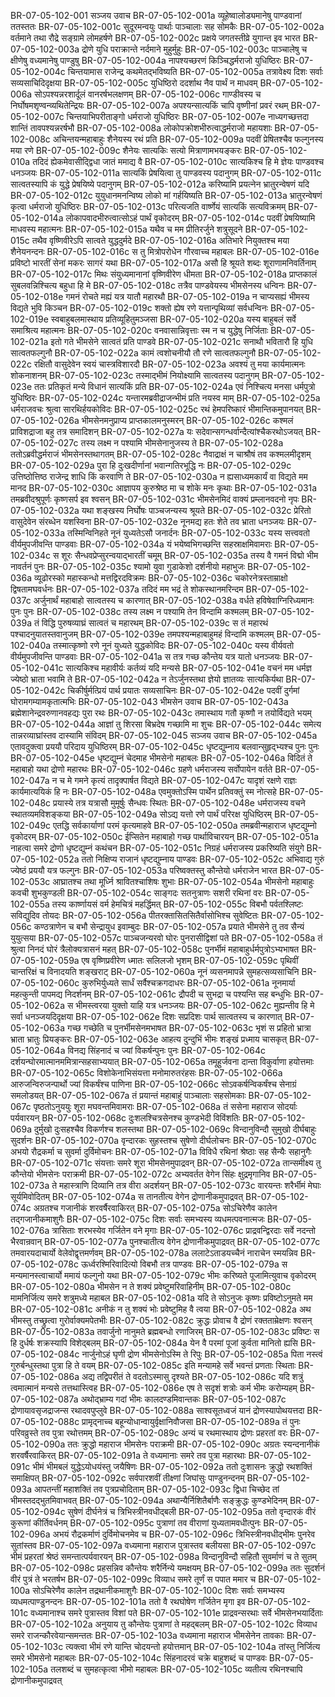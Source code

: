 BR-07-05-102-001	सञ्जय उवाच
BR-07-05-102-001a	व्यूहेष्वालोड्यमानेषु पाण्डवानां ततस्ततः
BR-07-05-102-001c	सुदूरमन्वयुः पार्थाः पाञ्चालाः सह सोमकैः
BR-07-05-102-002a	वर्तमाने तथा रौद्रे सङ्ग्रामे लोमहर्षणे
BR-07-05-102-002c	प्रक्षये जगतस्तीव्रे युगान्त इव भारत
BR-07-05-102-003a	द्रोणे युधि पराक्रान्ते नर्दमाने मुहुर्मुहुः
BR-07-05-102-003c	पाञ्चालेषु च क्षीणेषु वध्यमानेषु पाण्डुषु
BR-07-05-102-004a	नापश्यच्छरणं किञ्चिद्धर्मराजो युधिष्ठिरः
BR-07-05-102-004c	चिन्तयामास राजेन्द्र कथमेतद्भविष्यति
BR-07-05-102-005a	तत्रावेक्ष्य दिशः सर्वाः सव्यसाचिदिदृक्षया
BR-07-05-102-005c	युधिष्ठिरो ददर्शाथ नैव पार्थं न माधवम्
BR-07-05-102-006a	सोऽपश्यन्नरशार्दूलं वानरर्षभलक्षणम्
BR-07-05-102-006c	गाण्डीवस्य च निर्घोषमशृण्वन्व्यथितेन्द्रियः
BR-07-05-102-007a	अपश्यन्सात्यकिं चापि वृष्णीनां प्रवरं रथम्
BR-07-05-102-007c	चिन्तयाभिपरीताङ्गो धर्मराजो युधिष्ठिरः
BR-07-05-102-007e	नाध्यगच्छत्तदा शान्तिं तावपश्यन्नरर्षभौ
BR-07-05-102-008a	लोकोपक्रोशभीरुत्वाद्धर्मराजो महायशाः
BR-07-05-102-008c	अचिन्तयन्महाबाहुः शैनेयस्य रथं प्रति
BR-07-05-102-009a	पदवीं प्रेषितश्चैव फल्गुनस्य मया रणे
BR-07-05-102-009c	शैनेयः सात्यकिः सत्यो मित्राणामभयङ्करः
BR-07-05-102-010a	तदिदं ह्येकमेवासीद्द्विधा जातं ममाद्य वै
BR-07-05-102-010c	सात्यकिश्च हि मे ज्ञेयः पाण्डवश्च धनञ्जयः
BR-07-05-102-011a	सात्यकिं प्रेषयित्वा तु पाण्डवस्य पदानुगम्
BR-07-05-102-011c	सात्वतस्यापि कं युद्धे प्रेषयिष्ये पदानुगम्
BR-07-05-102-012a	करिष्यामि प्रयत्नेन भ्रातुरन्वेषणं यदि
BR-07-05-102-012c	युयुधानमनन्विष्य लोको मां गर्हयिष्यति
BR-07-05-102-013a	भ्रातुरन्वेषणं कृत्वा धर्मराजो युधिष्ठिरः
BR-07-05-102-013c	परित्यजति वार्ष्णेयं सात्यकिं सत्यविक्रमम्
BR-07-05-102-014a	लोकापवादभीरुत्वात्सोऽहं पार्थं वृकोदरम्
BR-07-05-102-014c	पदवीं प्रेषयिष्यामि माधवस्य महात्मनः
BR-07-05-102-015a	यथैव च मम प्रीतिरर्जुने शत्रुसूदने
BR-07-05-102-015c	तथैव वृष्णिवीरेऽपि सात्वते युद्धदुर्मदे
BR-07-05-102-016a	अतिभारे नियुक्तश्च मया शैनेयनन्दनः
BR-07-05-102-016c	स तु मित्रोपरोधेन गौरवाच्च महाबलः
BR-07-05-102-016e	प्रविष्टो भारतीं सेनां मकरः सागरं यथा
BR-07-05-102-017a	असौ हि श्रूयते शब्दः शूराणामनिवर्तिनाम्
BR-07-05-102-017c	मिथः संयुध्यमानानां वृष्णिवीरेण धीमता
BR-07-05-102-018a	प्राप्तकालं सुबलवन्निश्चित्य बहुधा हि मे
BR-07-05-102-018c	तत्रैव पाण्डवेयस्य भीमसेनस्य धन्विनः
BR-07-05-102-018e	गमनं रोचते मह्यं यत्र यातौ महारथौ
BR-07-05-102-019a	न चाप्यसह्यं भीमस्य विद्यते भुवि किञ्चन
BR-07-05-102-019c	शक्तो ह्येष रणे यत्तान्पृथिव्यां सर्वधन्विनः
BR-07-05-102-019e	स्वबाहुबलमास्थाय प्रतिव्यूहितुमञ्जसा
BR-07-05-102-020a	यस्य बाहुबलं सर्वे समाश्रित्य महात्मनः
BR-07-05-102-020c	वनवासान्निवृत्ताः स्म न च युद्धेषु निर्जिताः
BR-07-05-102-021a	इतो गते भीमसेने सात्वतं प्रति पाण्डवे
BR-07-05-102-021c	सनाथौ भवितारौ हि युधि सात्वतफल्गुनौ
BR-07-05-102-022a	कामं त्वशोचनीयौ तौ रणे सात्वतफल्गुनौ
BR-07-05-102-022c	रक्षितौ वासुदेवेन स्वयं चास्त्रविशारदौ
BR-07-05-102-023a	अवश्यं तु मया कार्यमात्मनः शोकनाशनम्
BR-07-05-102-023c	तस्माद्भीमं नियोक्ष्यामि सात्वतस्य पदानुगम्
BR-07-05-102-023e	ततः प्रतिकृतं मन्ये विधानं सात्यकिं प्रति
BR-07-05-102-024a	एवं निश्चित्य मनसा धर्मपुत्रो युधिष्ठिरः
BR-07-05-102-024c	यन्तारमब्रवीद्राजन्भीमं प्रति नयस्व माम्
BR-07-05-102-025a	धर्मराजवचः श्रुत्वा सारथिर्हयकोविदः
BR-07-05-102-025c	रथं हेमपरिष्कारं भीमान्तिकमुपानयत्
BR-07-05-102-026a	भीमसेनमनुप्राप्य प्राप्तकालमनुस्मरन्
BR-07-05-102-026c	कश्मलं प्राविशद्राजा बहु तत्र समादिशन्
BR-07-05-102-027a	यः सदेवान्सगन्धर्वान्दैत्यांश्चैकरथोऽजयत्
BR-07-05-102-027c	तस्य लक्ष्म न पश्यामि भीमसेनानुजस्य ते
BR-07-05-102-028a	ततोऽब्रवीद्धर्मराजं भीमसेनस्तथागतम्
BR-07-05-102-028c	नैवाद्राक्षं न चाश्रौषं तव कश्मलमीदृशम्
BR-07-05-102-029a	पुरा हि दुःखदीर्णानां भवान्गतिरभूद्धि नः
BR-07-05-102-029c	उत्तिष्ठोत्तिष्ठ राजेन्द्र शाधि किं करवाणि ते
BR-07-05-102-030a	न ह्यसाध्यमकार्यं वा विद्यते मम मानद
BR-07-05-102-030c	आज्ञापय कुरुश्रेष्ठ मा च शोके मनः कृथाः
BR-07-05-102-031a	तमब्रवीदश्रुपूर्णः कृष्णसर्प इव श्वसन्
BR-07-05-102-031c	भीमसेनमिदं वाक्यं प्रम्लानवदनो नृपः
BR-07-05-102-032a	यथा शङ्खस्य निर्घोषः पाञ्चजन्यस्य श्रूयते
BR-07-05-102-032c	प्रेरितो वासुदेवेन संरब्धेन यशस्विना
BR-07-05-102-032e	नूनमद्य हतः शेते तव भ्राता धनञ्जयः
BR-07-05-102-033a	तस्मिन्विनिहते नूनं युध्यतेऽसौ जनार्दनः
BR-07-05-102-033c	यस्य सत्त्ववतो वीर्यमुपजीवन्ति पाण्डवाः
BR-07-05-102-034a	यं भयेष्वभिगच्छन्ति सहस्राक्षमिवामराः
BR-07-05-102-034c	स शूरः सैन्धवप्रेप्सुरन्वयाद्भारतीं चमूम्
BR-07-05-102-035a	तस्य वै गमनं विद्मो भीम नावर्तनं पुनः
BR-07-05-102-035c	श्यामो युवा गुडाकेशो दर्शनीयो महाभुजः
BR-07-05-102-036a	व्यूढोरस्को महास्कन्धो मत्तद्विरदविक्रमः
BR-07-05-102-036c	चकोरनेत्रस्ताम्राक्षो द्विषतामघवर्धनः
BR-07-05-102-037a	तदिदं मम भद्रं ते शोकस्थानमरिन्दम
BR-07-05-102-037c	अर्जुनार्थं महाबाहो सात्वतस्य च कारणात्
BR-07-05-102-038a	वर्धते हविषेवाग्निरिध्यमानः पुनः पुनः
BR-07-05-102-038c	तस्य लक्ष्म न पश्यामि तेन विन्दामि कश्मलम्
BR-07-05-102-039a	तं विद्धि पुरुषव्याघ्रं सात्वतं च महारथम्
BR-07-05-102-039c	स तं महारथं पश्चादनुयातस्तवानुजम्
BR-07-05-102-039e	तमपश्यन्महाबाहुमहं विन्दामि कश्मलम्
BR-07-05-102-040a	तस्मात्कृष्णो रणे नूनं युध्यते युद्धकोविदः
BR-07-05-102-040c	यस्य वीर्यवतो वीर्यमुपजीवन्ति पाण्डवाः
BR-07-05-102-041a	स तत्र गच्छ कौन्तेय यत्र यातो धनञ्जयः
BR-07-05-102-041c	सात्यकिश्च महावीर्यः कर्तव्यं यदि मन्यसे
BR-07-05-102-041e	वचनं मम धर्मज्ञ ज्येष्ठो भ्राता भवामि ते
BR-07-05-102-042a	न तेऽर्जुनस्तथा ज्ञेयो ज्ञातव्यः सात्यकिर्यथा
BR-07-05-102-042c	चिकीर्षुर्मत्प्रियं पार्थ प्रयातः सव्यसाचिनः
BR-07-05-102-042e	पदवीं दुर्गमां घोरामगम्यामकृतात्मभिः
BR-07-05-102-043	भीमसेन उवाच
BR-07-05-102-043a	ब्रह्मेशानेन्द्रवरुणानवहद्यः पुरा रथः
BR-07-05-102-043c	तमास्थाय गतौ कृष्णौ न तयोर्विद्यते भयम्
BR-07-05-102-044a	आज्ञां तु शिरसा बिभ्रदेष गच्छामि मा शुचः
BR-07-05-102-044c	समेत्य तान्नरव्याघ्रांस्तव दास्यामि संविदम्
BR-07-05-102-045	सञ्जय उवाच
BR-07-05-102-045a	एतावदुक्त्वा प्रययौ परिदाय युधिष्ठिरम्
BR-07-05-102-045c	धृष्टद्युम्नाय बलवान्सुहृद्भ्यश्च पुनः पुनः
BR-07-05-102-045e	धृष्टद्युम्नं चेदमाह भीमसेनो महाबलः
BR-07-05-102-046a	विदितं ते महाबाहो यथा द्रोणो महारथः
BR-07-05-102-046c	ग्रहणे धर्मराजस्य सर्वोपायेन वर्तते
BR-07-05-102-047a	न च मे गमने कृत्यं तादृक्पार्षत विद्यते
BR-07-05-102-047c	यादृशं रक्षणे राज्ञः कार्यमात्ययिकं हि नः
BR-07-05-102-048a	एवमुक्तोऽस्मि पार्थेन प्रतिवक्तुं स्म नोत्सहे
BR-07-05-102-048c	प्रयास्ये तत्र यत्रासौ मुमूर्षुः सैन्धवः स्थितः
BR-07-05-102-048e	धर्मराजस्य वचने स्थातव्यमविशङ्कया
BR-07-05-102-049a	सोऽद्य यत्तो रणे पार्थं परिरक्ष युधिष्ठिरम्
BR-07-05-102-049c	एतद्धि सर्वकार्याणां परमं कृत्यमाहवे
BR-07-05-102-050a	तमब्रवीन्महाराज धृष्टद्युम्नो वृकोदरम्
BR-07-05-102-050c	ईप्सितेन महाबाहो गच्छ पार्थाविचारयन्
BR-07-05-102-051a	नाहत्वा समरे द्रोणो धृष्टद्युम्नं कथंचन
BR-07-05-102-051c	निग्रहं धर्मराजस्य प्रकरिष्यति संयुगे
BR-07-05-102-052a	ततो निक्षिप्य राजानं धृष्टद्युम्नाय पाण्डवः
BR-07-05-102-052c	अभिवाद्य गुरुं ज्येष्ठं प्रययौ यत्र फल्गुनः
BR-07-05-102-053a	परिष्वक्तस्तु कौन्तेयो धर्मराजेन भारत
BR-07-05-102-053c	आघ्रातश्च तथा मूर्ध्नि श्रावितश्चाशिषः शुभाः
BR-07-05-102-054a	भीमसेनो महाबाहुः कवची शुभकुण्डली
BR-07-05-102-054c	साङ्गदः सतनुत्राणः सशरी रथिनां वरः
BR-07-05-102-055a	तस्य कार्ष्णायसं वर्म हेमचित्रं महर्द्धिमत्
BR-07-05-102-055c	विबभौ पर्वतश्लिष्टः सविद्युदिव तोयदः
BR-07-05-102-056a	पीतरक्तासितसितैर्वासोभिश्च सुवेष्टितः
BR-07-05-102-056c	कण्ठत्राणेन च बभौ सेन्द्रायुध इवाम्बुदः
BR-07-05-102-057a	प्रयाते भीमसेने तु तव सैन्यं युयुत्सया
BR-07-05-102-057c	पाञ्चजन्यरवो घोरः पुनरासीद्विशां पते
BR-07-05-102-058a	तं श्रुत्वा निनदं घोरं त्रैलोक्यत्रासनं महत्
BR-07-05-102-058c	पुनर्भीमं महाबाहुर्धर्मपुत्रोऽभ्यभाषत
BR-07-05-102-059a	एष वृष्णिप्रवीरेण ध्मातः सलिलजो भृशम्
BR-07-05-102-059c	पृथिवीं चान्तरिक्षं च विनादयति शङ्खराट्
BR-07-05-102-060a	नूनं व्यसनमापन्ने सुमहत्सव्यसाचिनि
BR-07-05-102-060c	कुरुभिर्युध्यते सार्धं सर्वैश्चक्रगदाधरः
BR-07-05-102-061a	नूनमार्या महत्कुन्ती पापमद्य निदर्शनम्
BR-07-05-102-061c	द्रौपदी च सुभद्रा च पश्यन्ति सह बन्धुभिः
BR-07-05-102-062a	स भीमस्त्वरया युक्तो याहि यत्र धनञ्जयः
BR-07-05-102-062c	मुह्यन्तीव हि मे सर्वा धनञ्जयदिदृक्षया
BR-07-05-102-062e	दिशः सप्रदिशः पार्थ सात्वतस्य च कारणात्
BR-07-05-102-063a	गच्छ गच्छेति च पुनर्भीमसेनमभाषत
BR-07-05-102-063c	भृशं स प्रहितो भ्रात्रा भ्राता भ्रातुः प्रियङ्करः
BR-07-05-102-063e	आहत्य दुन्दुभिं भीमः शङ्खं प्रध्माय चासकृत्
BR-07-05-102-064a	विनद्य सिंहनादं च ज्यां विकर्षन्पुनः पुनः
BR-07-05-102-064c	दर्शयन्घोरमात्मानममित्रान्सहसाभ्ययात्
BR-07-05-102-065a	तमूहुर्जवना दान्ता विकुर्वाणा हयोत्तमाः
BR-07-05-102-065c	विशोकेनाभिसंयत्ता मनोमारुतरंहसः
BR-07-05-102-066a	आरुजन्विरुजन्पार्थो ज्यां विकर्षंश्च पाणिना
BR-07-05-102-066c	सोऽवकर्षन्विकर्षंश्च सेनाग्रं समलोडयत्
BR-07-05-102-067a	तं प्रयान्तं महाबाहुं पाञ्चालाः सहसोमकाः
BR-07-05-102-067c	पृष्ठतोऽनुययुः शूरा मघवन्तमिवामराः
BR-07-05-102-068a	तं ससेना महाराज सोदर्याः पर्यवारयन्
BR-07-05-102-068c	दुःशलश्चित्रसेनश्च कुण्डभेदी विविंशतिः
BR-07-05-102-069a	दुर्मुखो दुःसहश्चैव विकर्णश्च शलस्तथा
BR-07-05-102-069c	विन्दानुविन्दौ सुमुखो दीर्घबाहुः सुदर्शनः
BR-07-05-102-070a	वृन्दारकः सुहस्तश्च सुषेणो दीर्घलोचनः
BR-07-05-102-070c	अभयो रौद्रकर्मा च सुवर्मा दुर्विमोचनः
BR-07-05-102-071a	विविधै रथिनां श्रेष्ठाः सह सैन्यैः सहानुगैः
BR-07-05-102-071c	संयत्ताः समरे शूरा भीमसेनमुपाद्रवन्
BR-07-05-102-072a	तान्समीक्ष्य तु कौन्तेयो भीमसेनः पराक्रमी
BR-07-05-102-072c	अभ्यवर्तत वेगेन सिंहः क्षुद्रमृगानिव
BR-07-05-102-073a	ते महास्त्राणि दिव्यानि तत्र वीरा अदर्शयन्
BR-07-05-102-073c	वारयन्तः शरैर्भीमं मेघाः सूर्यमिवोदितम्
BR-07-05-102-074a	स तानतीत्य वेगेन द्रोणानीकमुपाद्रवत्
BR-07-05-102-074c	अग्रतश्च गजानीकं शरवर्षैरवाकिरत्
BR-07-05-102-075a	सोऽचिरेणैव कालेन तद्गजानीकमाशुगैः
BR-07-05-102-075c	दिशः सर्वाः समभ्यस्य व्यधमत्पवनात्मजः
BR-07-05-102-076a	त्रासिताः शरभस्येव गर्जितेन वने मृगाः
BR-07-05-102-076c	प्राद्रवन्द्विरदाः सर्वे नदन्तो भैरवान्रवान्
BR-07-05-102-077a	पुनश्चातीत्य वेगेन द्रोणानीकमुपाद्रवत्
BR-07-05-102-077c	तमवारयदाचार्यो वेलेवोद्वृत्तमर्णवम्
BR-07-05-102-078a	ललाटेऽताडयच्चैनं नाराचेन स्मयन्निव
BR-07-05-102-078c	ऊर्ध्वरश्मिरिवादित्यो विबभौ तत्र पाण्डवः
BR-07-05-102-079a	स मन्यमानस्त्वाचार्यो ममायं फल्गुनो यथा
BR-07-05-102-079c	भीमः करिष्यते पूजामित्युवाच वृकोदरम्
BR-07-05-102-080a	भीमसेन न ते शक्यं प्रवेष्टुमरिवाहिनीम्
BR-07-05-102-080c	मामनिर्जित्य समरे शत्रुमध्ये महाबल
BR-07-05-102-081a	यदि ते सोऽनुजः कृष्णः प्रविष्टोऽनुमते मम
BR-07-05-102-081c	अनीकं न तु शक्यं भोः प्रवेष्टुमिह वै त्वया
BR-07-05-102-082a	अथ भीमस्तु तच्छ्रुत्वा गुरोर्वाक्यमपेतभीः
BR-07-05-102-082c	क्रुद्धः प्रोवाच वै द्रोणं रक्तताम्रेक्षणः श्वसन्
BR-07-05-102-083a	तवार्जुनो नानुमते ब्रह्मबन्धो रणाजिरम्
BR-07-05-102-083c	प्रविष्टः स हि दुर्धर्षः शक्रस्यापि विशेद्बलम्
BR-07-05-102-084a	येन वै परमां पूजां कुर्वता मानितो ह्यसि
BR-07-05-102-084c	नार्जुनोऽहं घृणी द्रोण भीमसेनोऽस्मि ते रिपुः
BR-07-05-102-085a	पिता नस्त्वं गुरुर्बन्धुस्तथा पुत्रा हि ते वयम्
BR-07-05-102-085c	इति मन्यामहे सर्वे भवन्तं प्रणताः स्थिताः
BR-07-05-102-086a	अद्य तद्विपरीतं ते वदतोऽस्मासु दृश्यते
BR-07-05-102-086c	यदि शत्रुं त्वमात्मानं मन्यसे तत्तथास्त्विह
BR-07-05-102-086e	एष ते सदृशं शत्रोः कर्म भीमः करोम्यहम्
BR-07-05-102-087a	अथोद्भ्राम्य गदां भीमः कालदण्डमिवान्तकः
BR-07-05-102-087c	द्रोणायावसृजद्राजन्स रथादवपुप्लुवे
BR-07-05-102-088a	साश्वसूतध्वजं यानं द्रोणस्यापोथयत्तदा
BR-07-05-102-088c	प्रामृद्नाच्च बहून्योधान्वायुर्वृक्षानिवौजसा
BR-07-05-102-089a	तं पुनः परिवव्रुस्ते तव पुत्रा रथोत्तमम्
BR-07-05-102-089c	अन्यं च रथमास्थाय द्रोणः प्रहरतां वरः
BR-07-05-102-090a	ततः क्रुद्धो महाराज भीमसेनः पराक्रमी
BR-07-05-102-090c	अग्रतः स्यन्दनानीकं शरवर्षैरवाकिरत्
BR-07-05-102-091a	ते वध्यमानाः समरे तव पुत्रा महारथाः
BR-07-05-102-091c	भीमं भीमबलं युद्धेऽयोधयंस्तु जयैषिणः
BR-07-05-102-092a	ततो दुःशासनः क्रुद्धो रथशक्तिं समाक्षिपत्
BR-07-05-102-092c	सर्वपारशवीं तीक्ष्णां जिघांसुः पाण्डुनन्दनम्
BR-07-05-102-093a	आपतन्तीं महाशक्तिं तव पुत्रप्रचोदिताम्
BR-07-05-102-093c	द्विधा चिच्छेद तां भीमस्तदद्भुतमिवाभवत्
BR-07-05-102-094a	अथान्यैर्निशितैर्बाणैः सङ्क्रुद्धः कुण्डभेदिनम्
BR-07-05-102-094c	सुषेणं दीर्घनेत्रं च त्रिभिस्त्रीनवधीद्बली
BR-07-05-102-095a	ततो वृन्दारकं वीरं कुरूणां कीर्तिवर्धनम्
BR-07-05-102-095c	पुत्राणां तव वीराणां युध्यतामवधीत्पुनः
BR-07-05-102-096a	अभयं रौद्रकर्माणं दुर्विमोचनमेव च
BR-07-05-102-096c	त्रिभिस्त्रीनवधीद्भीमः पुनरेव सुतांस्तव
BR-07-05-102-097a	वध्यमाना महाराज पुत्रास्तव बलीयसा
BR-07-05-102-097c	भीमं प्रहरतां श्रेष्ठं समन्तात्पर्यवारयन्
BR-07-05-102-098a	विन्दानुविन्दौ सहितौ सुवर्माणं च ते सुतम्
BR-07-05-102-098c	प्रहसन्निव कौन्तेयः शरैर्निन्ये यमक्षयम्
BR-07-05-102-099a	ततः सुदर्शनं वीरं पुत्रं ते भरतर्षभ
BR-07-05-102-099c	विव्याध समरे तूर्णं स पपात ममार च
BR-07-05-102-100a	सोऽचिरेणैव कालेन तद्रथानीकमाशुगैः
BR-07-05-102-100c	दिशः सर्वाः समभ्यस्य व्यधमत्पाण्डुनन्दनः
BR-07-05-102-101a	ततो वै रथघोषेण गर्जितेन मृगा इव
BR-07-05-102-101c	वध्यमानाश्च समरे पुत्रास्तव विशां पते
BR-07-05-102-101e	प्राद्रवन्सरथाः सर्वे भीमसेनभयार्दिताः
BR-07-05-102-102a	अनुयाय तु कौन्तेयः पुत्राणां ते महद्बलम्
BR-07-05-102-102c	विव्याध समरे राजन्कौरवेयान्समन्ततः
BR-07-05-102-103a	वध्यमाना महाराज भीमसेनेन तावकाः
BR-07-05-102-103c	त्यक्त्वा भीमं रणे यान्ति चोदयन्तो हयोत्तमान्
BR-07-05-102-104a	तांस्तु निर्जित्य समरे भीमसेनो महाबलः
BR-07-05-102-104c	सिंहनादरवं चक्रे बाहुशब्दं च पाण्डवः
BR-07-05-102-105a	तलशब्दं च सुमहत्कृत्वा भीमो महाबलः
BR-07-05-102-105c	व्यतीत्य रथिनश्चापि द्रोणानीकमुपाद्रवत्
